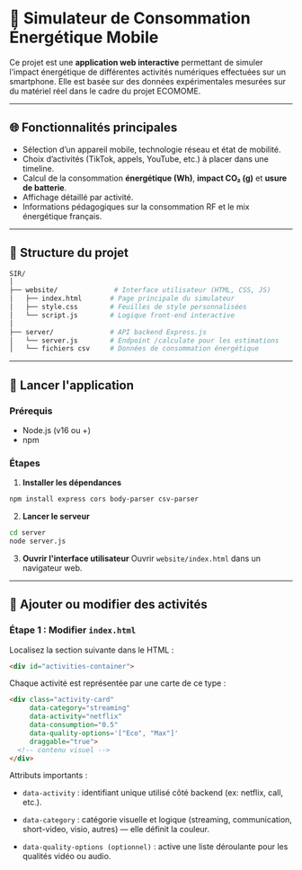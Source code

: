 # 📱 Simulateur de Consommation Énergétique Mobile

Ce projet est une **application web interactive** permettant de simuler l'impact énergétique de différentes activités numériques effectuées sur un smartphone. Elle est basée sur des données expérimentales mesurées sur du matériel réel dans le cadre du projet ECOMOME.

---

## 🌐 Fonctionnalités principales

- Sélection d’un appareil mobile, technologie réseau et état de mobilité.
- Choix d’activités (TikTok, appels, YouTube, etc.) à placer dans une timeline.
- Calcul de la consommation **énergétique (Wh)**, **impact CO₂ (g)** et **usure de batterie**.
- Affichage détaillé par activité.
- Informations pédagogiques sur la consommation RF et le mix énergétique français.

---

## 🧱 Structure du projet

```bash
SIR/
│
├── website/              # Interface utilisateur (HTML, CSS, JS)
│   ├── index.html       # Page principale du simulateur
│   ├── style.css        # Feuilles de style personnalisées
│   └── script.js        # Logique front-end interactive
│
├── server/              # API backend Express.js
│   └── server.js        # Endpoint /calculate pour les estimations
│   └── fichiers csv     # Données de consommation énergétique
```

---

## 🚀 Lancer l'application

### Prérequis
- Node.js (v16 ou +)
- npm

### Étapes

1. **Installer les dépendances**
```bash
npm install express cors body-parser csv-parser
```

2. **Lancer le serveur**
```bash
cd server
node server.js
```

3. **Ouvrir l'interface utilisateur**
Ouvrir `website/index.html` dans un navigateur web.

---

## 🔧 Ajouter ou modifier des activités

### Étape 1 : Modifier `index.html`

Localisez la section suivante dans le HTML :

```html
<div id="activities-container">
```

Chaque activité est représentée par une carte de ce type :

```html
<div class="activity-card"
     data-category="streaming"
     data-activity="netflix"
     data-consumption="0.5"
     data-quality-options='["Eco", "Max"]'
     draggable="true">
  <!-- contenu visuel -->
</div>
```

Attributs importants :
- `data-activity` : identifiant unique utilisé côté backend (ex: netflix, call, etc.).

- `data-category` : catégorie visuelle et logique (streaming, communication, short-video, visio, autres) — elle définit la couleur.

 - `data-quality-options (optionnel)` : active une liste déroulante pour les qualités vidéo ou audio.